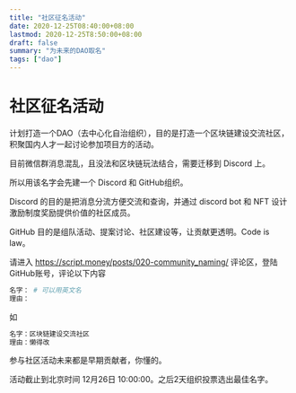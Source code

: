 ```yaml
---
title: "社区征名活动"
date: 2020-12-25T08:40:00+08:00
lastmod: 2020-12-25T8:50:00+08:00
draft: false
summary: "为未来的DAO取名"
tags: ["dao"]
---
```


# 社区征名活动

计划打造一个DAO（去中心化自治组织），目的是打造一个区块链建设交流社区，积聚国内人才一起讨论参加项目方的活动。

目前微信群消息混乱，且没法和区块链玩法结合，需要迁移到 Discord 上。

所以用该名字会先建一个 Discord 和 GitHub组织。

Discord 的目的是把消息分流方便交流和查询，并通过 discord bot  和 NFT 设计激励制度奖励提供价值的社区成员。

GitHub 目的是组队活动、提案讨论、社区建设等，让贡献更透明。Code is law。

请进入 https://script.money/posts/020-community_naming/ 评论区，登陆GitHub账号，评论以下内容

```python
名字： # 可以用英文名
理由：
```
如
```python
名字：区块链建设交流社区
理由：懒得改
```

参与社区活动未来都是早期贡献者，你懂的。

活动截止到北京时间 12月26日 10:00:00。之后2天组织投票选出最佳名字。

